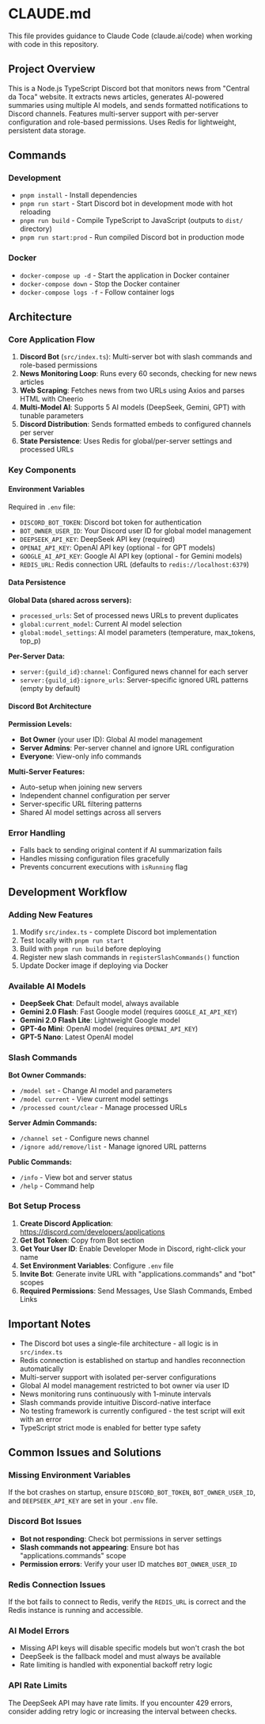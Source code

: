 # CLAUDE.md

This file provides guidance to Claude Code (claude.ai/code) when working with code in this repository.

## Project Overview

This is a Node.js TypeScript Discord bot that monitors news from "Central da Toca" website. It extracts news articles, generates AI-powered summaries using multiple AI models, and sends formatted notifications to Discord channels. Features multi-server support with per-server configuration and role-based permissions. Uses Redis for lightweight, persistent data storage.

## Commands

### Development
- `pnpm install` - Install dependencies
- `pnpm run start` - Start Discord bot in development mode with hot reloading
- `pnpm run build` - Compile TypeScript to JavaScript (outputs to `dist/` directory)
- `pnpm run start:prod` - Run compiled Discord bot in production mode

### Docker
- `docker-compose up -d` - Start the application in Docker container
- `docker-compose down` - Stop the Docker container
- `docker-compose logs -f` - Follow container logs

## Architecture

### Core Application Flow
1. **Discord Bot** (`src/index.ts`): Multi-server bot with slash commands and role-based permissions
2. **News Monitoring Loop**: Runs every 60 seconds, checking for new news articles
3. **Web Scraping**: Fetches news from two URLs using Axios and parses HTML with Cheerio
4. **Multi-Model AI**: Supports 5 AI models (DeepSeek, Gemini, GPT) with tunable parameters
5. **Discord Distribution**: Sends formatted embeds to configured channels per server
6. **State Persistence**: Uses Redis for global/per-server settings and processed URLs

### Key Components

#### Environment Variables
Required in `.env` file:
- `DISCORD_BOT_TOKEN`: Discord bot token for authentication
- `BOT_OWNER_USER_ID`: Your Discord user ID for global model management
- `DEEPSEEK_API_KEY`: DeepSeek API key (required)
- `OPENAI_API_KEY`: OpenAI API key (optional - for GPT models)
- `GOOGLE_AI_API_KEY`: Google AI API key (optional - for Gemini models)
- `REDIS_URL`: Redis connection URL (defaults to `redis://localhost:6379`)

#### Data Persistence
**Global Data (shared across servers):**
- `processed_urls`: Set of processed news URLs to prevent duplicates
- `global:current_model`: Current AI model selection
- `global:model_settings`: AI model parameters (temperature, max_tokens, top_p)

**Per-Server Data:**
- `server:{guild_id}:channel`: Configured news channel for each server
- `server:{guild_id}:ignore_urls`: Server-specific ignored URL patterns (empty by default)

#### Discord Bot Architecture
**Permission Levels:**
- **Bot Owner** (your user ID): Global AI model management
- **Server Admins**: Per-server channel and ignore URL configuration
- **Everyone**: View-only info commands

**Multi-Server Features:**
- Auto-setup when joining new servers
- Independent channel configuration per server
- Server-specific URL filtering patterns
- Shared AI model settings across all servers

### Error Handling
- Falls back to sending original content if AI summarization fails
- Handles missing configuration files gracefully
- Prevents concurrent executions with `isRunning` flag

## Development Workflow

### Adding New Features
1. Modify `src/index.ts` - complete Discord bot implementation
2. Test locally with `pnpm run start`
3. Build with `pnpm run build` before deploying
4. Register new slash commands in `registerSlashCommands()` function
5. Update Docker image if deploying via Docker

### Available AI Models
- **DeepSeek Chat**: Default model, always available
- **Gemini 2.0 Flash**: Fast Google model (requires `GOOGLE_AI_API_KEY`)
- **Gemini 2.0 Flash Lite**: Lightweight Google model
- **GPT-4o Mini**: OpenAI model (requires `OPENAI_API_KEY`)
- **GPT-5 Nano**: Latest OpenAI model

### Slash Commands
**Bot Owner Commands:**
- `/model set` - Change AI model and parameters
- `/model current` - View current model settings
- `/processed count/clear` - Manage processed URLs

**Server Admin Commands:**
- `/channel set` - Configure news channel
- `/ignore add/remove/list` - Manage ignored URL patterns

**Public Commands:**
- `/info` - View bot and server status
- `/help` - Command help

### Bot Setup Process
1. **Create Discord Application**: https://discord.com/developers/applications
2. **Get Bot Token**: Copy from Bot section
3. **Get Your User ID**: Enable Developer Mode in Discord, right-click your name
4. **Set Environment Variables**: Configure `.env` file
5. **Invite Bot**: Generate invite URL with "applications.commands" and "bot" scopes
6. **Required Permissions**: Send Messages, Use Slash Commands, Embed Links

## Important Notes

- The Discord bot uses a single-file architecture - all logic is in `src/index.ts`
- Redis connection is established on startup and handles reconnection automatically
- Multi-server support with isolated per-server configurations
- Global AI model management restricted to bot owner via user ID
- News monitoring runs continuously with 1-minute intervals
- Slash commands provide intuitive Discord-native interface
- No testing framework is currently configured - the test script will exit with an error
- TypeScript strict mode is enabled for better type safety

## Common Issues and Solutions

### Missing Environment Variables
If the bot crashes on startup, ensure `DISCORD_BOT_TOKEN`, `BOT_OWNER_USER_ID`, and `DEEPSEEK_API_KEY` are set in your `.env` file.

### Discord Bot Issues
- **Bot not responding**: Check bot permissions in server settings
- **Slash commands not appearing**: Ensure bot has "applications.commands" scope
- **Permission errors**: Verify your user ID matches `BOT_OWNER_USER_ID`

### Redis Connection Issues
If the bot fails to connect to Redis, verify the `REDIS_URL` is correct and the Redis instance is running and accessible.

### AI Model Errors
- Missing API keys will disable specific models but won't crash the bot
- DeepSeek is the fallback model and must always be available
- Rate limiting is handled with exponential backoff retry logic

### API Rate Limits
The DeepSeek API may have rate limits. If you encounter 429 errors, consider adding retry logic or increasing the interval between checks.